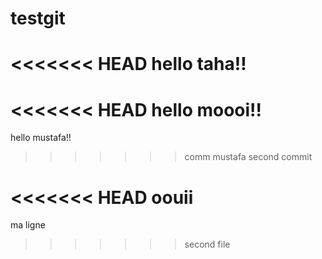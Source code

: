 # testgit



<<<<<<< HEAD
hello taha!!
=======
<<<<<<< HEAD
hello moooi!!
=======
hello mustafa!!
>>>>>>> comm
>>>>>>> mustafa second commit


<<<<<<< HEAD
oouii
=======
ma ligne
>>>>>>> second file
